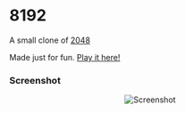 # 8192
A small clone of [2048](http://gabrielecirulli.github.io/2048/)

Made just for fun. [Play it here!](http://lenaan.github.io/)

### Screenshot

<p align="center">
<img src="https://user-images.githubusercontent.com/18316174/44370775-9171a900-a4d3-11e8-991a-88d7adf92978.jpg" alt="Screenshot"/>
 </p>
